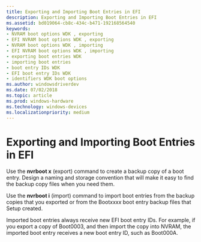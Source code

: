 ```yaml
---
title: Exporting and Importing Boot Entries in EFI
description: Exporting and Importing Boot Entries in EFI
ms.assetid: bd019064-cb8c-434c-b471-192168564540
keywords:
- NVRAM boot options WDK , exporting
- EFI NVRAM boot options WDK , exporting
- NVRAM boot options WDK , importing
- EFI NVRAM boot options WDK , importing
- exporting boot entries WDK
- importing boot entries
- boot entry IDs WDK
- EFI boot entry IDs WDK
- identifiers WDK boot options
ms.author: windowsdriverdev
ms.date: 07/02/2018
ms.topic: article
ms.prod: windows-hardware
ms.technology: windows-devices
ms.localizationpriority: medium
---
```


# Exporting and Importing Boot Entries in EFI

Use the **nvrboot x** (export) command to create a backup copy of a boot entry. Design a naming and storage convention that will make it easy to find the backup copy files when you need them.

Use the **nvrboot i** (import) command to import boot entries from the backup copies that you exported or from the Boot*xxxx* boot entry backup files that Setup created.

Imported boot entries always receive new EFI boot entry IDs. For example, if you export a copy of Boot0003, and then import the copy into NVRAM, the imported boot entry receives a new boot entry ID, such as Boot000A.
